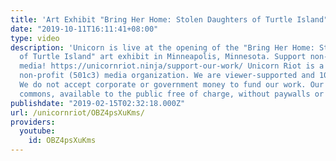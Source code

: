 ```yaml
---
title: 'Art Exhibit "Bring Her Home: Stolen Daughters of Turtle Island"'
date: "2019-10-11T16:11:41+08:00"
type: video
description: 'Unicorn is live at the opening of the "Bring Her Home: Stolen Daughters
  of Turtle Island" art exhibit in Minneapolis, Minnesota. Support non-profit independent
  media! https://unicornriot.ninja/support-our-work/ Unicorn Riot is a horizontally-organized
  non-profit (501c3) media organization. We are viewer-supported and 100% independent.
  We do not accept corporate or government money to fund our work. Our media is creative
  commons, available to the public free of charge, without paywalls or advertisements.'
publishdate: "2019-02-15T02:32:18.000Z"
url: /unicornriot/OBZ4psXuKms/
providers:
  youtube:
    id: OBZ4psXuKms
---
```

